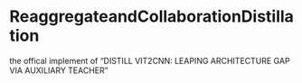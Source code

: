 # ReaggregateandCollaborationDistillation
the offical implement of “DISTILL VIT2CNN: LEAPING ARCHITECTURE GAP VIA AUXILIARY TEACHER”
